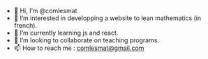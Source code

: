 - 👋 Hi, I’m @comlesmat
- 👀 I’m interested in developping a website to lean mathematics (in french).
- 🌱 I’m currently learning js and react.
- 💞️ I’m looking to collaborate on teaching programs.
- 📫 How to reach me : comlesmat@gmail.com

<!---
comlesmat/comlesmat is a ✨ special ✨ repository because its `README.md` (this file) appears on your GitHub profile.
You can click the Preview link to take a look at your changes.
--->
